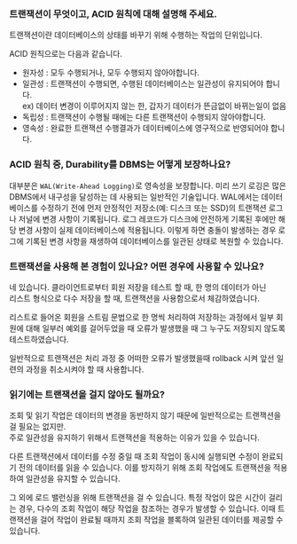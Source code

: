 ### 트랜잭션이 무엇이고, ACID 원칙에 대해 설명해 주세요.

트랜잭션이란 데이터베이스의 상태를 바꾸기 위해 수행하는 작업의 단위입니다.

ACID 원칙으로는 다음과 같습니다.
- 원자성 : 모두 수행되거나, 모두 수행되지 않아야합니다.
- 일관성 : 트랜잭션이 수행되면, 수행된 데이터베이스는 일관성이 유지되어야 합니다.  
ex) 데이터 변경이 이루어지지 않는 한, 갑자기 데이터가 뜬금없이 바뀌는일이 없음  
- 독립성 : 트랜잭션이 수행될 때에는 다른 트랜잭션이 수행되지 않아야합니다.
- 영속성 : 완료한 트랜잭션 수행결과가 데이터베이스에 영구적으로 반영되어야 합니다.

### ACID 원칙 중, Durability를 DBMS는 어떻게 보장하나요?

대부분은 `WAL(Write-Ahead Logging)`로 영속성을 보장합니다. 
미리 쓰기 로깅은 많은 DBMS에서 내구성을 달성하는 데 사용되는 일반적인 기술입니다. 
WAL에서는 데이터베이스를 수정하기 전에 먼저 안정적인 저장소(예: 디스크 또는 SSD)의 트랜잭션 로그나 저널에 변경 사항이 기록됩니다. 
로그 레코드가 디스크에 안전하게 기록된 후에만 해당 변경 사항이 실제 데이터베이스에 적용됩니다. 
이렇게 하면 충돌이 발생하는 경우 로그에 기록된 변경 사항을 재생하여 데이터베이스를 일관된 상태로 복원할 수 있습니다.

### 트랜잭션을 사용해 본 경험이 있나요? 어떤 경우에 사용할 수 있나요?

네 있습니다.
클라이언트로부터 회원 저장을 테스트 할 때, 한 명의 데이터가 아닌   
리스트 형식으로 다수 저장을 할 때, 트랜잭션을 사용함으로서 체감하였습니다.

리스트로 들어온 회원을 스트림 문법으로 한 명씩 처리하여 저장하는 과정에서 일부 회원에 대해 일부러 예외를 걸어두었을 때
오류가 발생했을 때 그 누구도 저장되지 않도록 테스트하였습니다.

일반적으로 트랜잭션은 처리 과정 중 어떠한 오류가 발생했을때 rollback 시켜 앞선 일련의 과정을 취소시켜야 할 때 사용합니다.

### 읽기에는 트랜잭션을 걸지 않아도 될까요?

조회 및 읽기 작업은 데이터의 변경을 동반하지 않기 때문에 일반적으로는 트랜잭션을 걸 필요는 없지만.  
주로 일관성을 유지하기 위해서 트랜잭션을 적용하는 이유가 있을 수 있습니다.

다른 트랜잭션에서 데이터를 수정 중일 때 조회 작업이 동시에 실행되면 수정이 완료되기 전의 데이터를 읽을 수 있습니다. 
이를 방지하기 위해 조회 작업에도 트랜잭션을 적용하여 일관성을 유지할 수 있습니다.

그 외에 로드 밸런싱을 위해 트랜잭션을 걸 수 있습니다. 
특정 작업이 많은 시간이 걸리는 경우, 다수의 조회 작업이 해당 작업을 참조하는 경우가 발생할 수 있습니다. 
이때 트랜잭션을 걸어 작업이 완료될 때까지 조회 작업을 블록하여 일관된 데이터를 제공할 수 있습니다.

